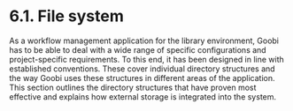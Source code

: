 # 6.1. File system

As a workflow management application for the library environment, Goobi has to be able to deal with a wide range of specific configurations and project-specific requirements. To this end, it has been designed in line with established conventions. These cover individual directory structures and the way Goobi uses these structures in different areas of the application. This section outlines the directory structures that have proven most effective and explains how external storage is integrated into the system.

